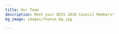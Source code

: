 ```yaml
---
title: Our Team
description: Meet your DESS 2020 Council Members!
bg_image: images/featue-bg.jpg

---
```

